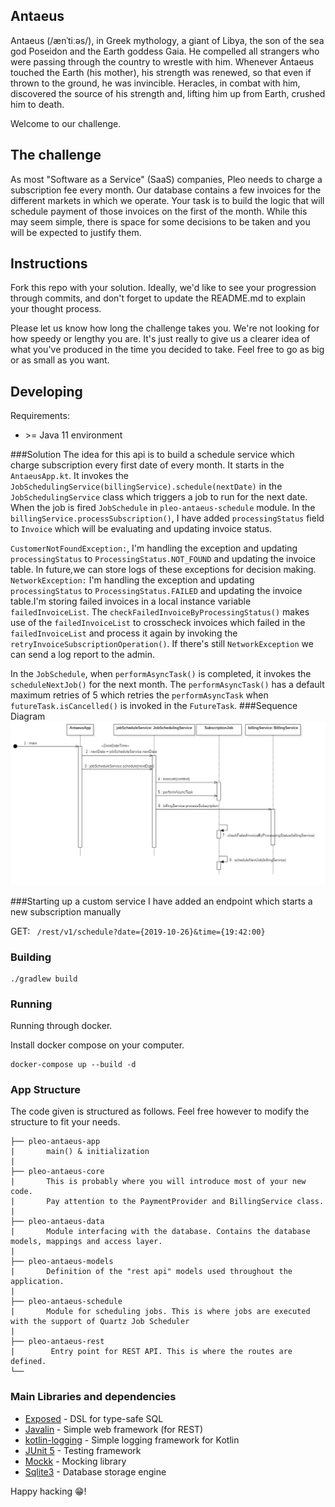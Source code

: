 ## Antaeus

Antaeus (/ænˈtiːəs/), in Greek mythology, a giant of Libya, the son of the sea god Poseidon and the Earth goddess Gaia. He compelled all strangers who were passing through the country to wrestle with him. Whenever Antaeus touched the Earth (his mother), his strength was renewed, so that even if thrown to the ground, he was invincible. Heracles, in combat with him, discovered the source of his strength and, lifting him up from Earth, crushed him to death.

Welcome to our challenge.

## The challenge

As most "Software as a Service" (SaaS) companies, Pleo needs to charge a subscription fee every month. Our database contains a few invoices for the different markets in which we operate. Your task is to build the logic that will schedule payment of those invoices on the first of the month. While this may seem simple, there is space for some decisions to be taken and you will be expected to justify them.

## Instructions

Fork this repo with your solution. Ideally, we'd like to see your progression through commits, and don't forget to update the README.md to explain your thought process.

Please let us know how long the challenge takes you. We're not looking for how speedy or lengthy you are. It's just really to give us a clearer idea of what you've produced in the time you decided to take. Feel free to go as big or as small as you want.

## Developing

Requirements:
- \>= Java 11 environment

###Solution
The idea for this api is to build a schedule service which charge subscription every first date of every month. It starts in the `AntaeusApp.kt`.
It invokes the `JobSchedulingService(billingService).schedule(nextDate)` in the `JobSchedulingService` class which triggers a
job to run for the next date. When the job is fired `JobSchedule` in `pleo-antaeus-schedule` module.
In the `billingService.processSubscription()`, I have added `processingStatus` field to `Invoice` which will be evaluating and updating invoice status.

`CustomerNotFoundException:`, I'm handling the exception and updating  `processingStatus` to `ProcessingStatus.NOT_FOUND` and updating the invoice table.
In future,we can store logs of these exceptions for decision making.
`NetworkException:` I'm handling the exception and updating `processingStatus` to `ProcessingStatus.FAILED` and updating the invoice table.I'm storing failed invoices
in a local instance variable `failedInvoiceList`. The `checkFailedInvoiceByProcessingStatus()` makes use of the `failedInvoiceList` to crosscheck invoices which failed in the `failedInvoiceList`
and process it again by invoking the `retryInvoiceSubscriptionOperation()`. If there's still `NetworkException` we can send a log report to the admin.

In the `JobSchedule`, when `performAsyncTask()` is completed, it invokes the `scheduleNextJob()`  for the next month. The `performAsyncTask()` has a default maximum retries of 5 which retries the `performAsyncTask`
when `futureTask.isCancelled()` is invoked in the `FutureTask`.
###Sequence Diagram
![alt text](SequenceDiagram.png)

###Starting up a custom service
I have added an endpoint which starts a new subscription manually

GET: ` /rest/v1/schedule?date={2019-10-26}&time={19:42:00}`


### Building

```
./gradlew build
```

### Running
Running through docker.

Install docker compose on your computer.

```
docker-compose up --build -d
```

### App Structure
The code given is structured as follows. Feel free however to modify the structure to fit your needs.
```
├── pleo-antaeus-app
|       main() & initialization
|
├── pleo-antaeus-core
|       This is probably where you will introduce most of your new code.
|       Pay attention to the PaymentProvider and BillingService class.
|
├── pleo-antaeus-data
|       Module interfacing with the database. Contains the database models, mappings and access layer.
|
├── pleo-antaeus-models
|       Definition of the "rest api" models used throughout the application.
|
├── pleo-antaeus-schedule
|       Module for scheduling jobs. This is where jobs are executed with the support of Quartz Job Scheduler
|
├── pleo-antaeus-rest
|        Entry point for REST API. This is where the routes are defined.
└──
```

### Main Libraries and dependencies
* [Exposed](https://github.com/JetBrains/Exposed) - DSL for type-safe SQL
* [Javalin](https://javalin.io/) - Simple web framework (for REST)
* [kotlin-logging](https://github.com/MicroUtils/kotlin-logging) - Simple logging framework for Kotlin
* [JUnit 5](https://junit.org/junit5/) - Testing framework
* [Mockk](https://mockk.io/) - Mocking library
* [Sqlite3](https://sqlite.org/index.html) - Database storage engine

Happy hacking 😁!
